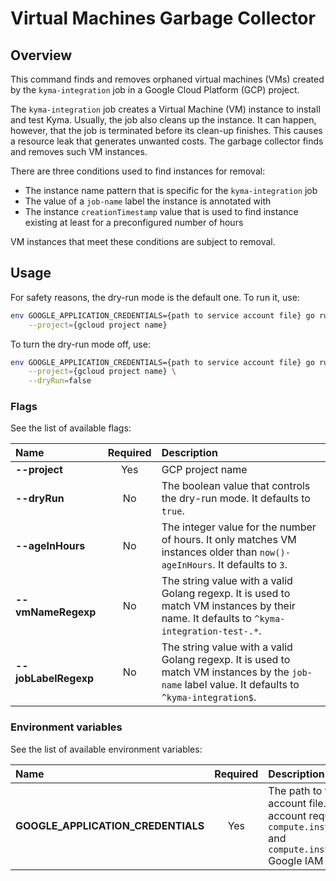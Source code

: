 # Virtual Machines Garbage Collector

## Overview

This command finds and removes orphaned virtual machines (VMs) created by the `kyma-integration` job in a Google Cloud Platform (GCP) project.

The `kyma-integration` job creates a Virtual Machine (VM) instance to install and test Kyma.
Usually, the job also cleans up the instance.
It can happen, however, that the job is terminated before its clean-up finishes.
This causes a resource leak that generates unwanted costs.
The garbage collector finds and removes such VM instances.

There are three conditions used to find instances for removal:
- The instance name pattern that is specific for the `kyma-integration` job
- The value of a `job-name` label the instance is annotated with
- The instance `creationTimestamp` value that is used to find instance existing at least for a preconfigured number of hours

VM instances that meet these conditions are subject to removal.

## Usage

For safety reasons, the dry-run mode is the default one.
To run it, use:
```bash
env GOOGLE_APPLICATION_CREDENTIALS={path to service account file} go run main.go \
    --project={gcloud project name}
```

To turn the dry-run mode off, use:
```bash
env GOOGLE_APPLICATION_CREDENTIALS={path to service account file} go run main.go \
    --project={gcloud project name} \
    --dryRun=false
```

### Flags

See the list of available flags:

| Name                      | Required | Description                                                                                          |
| :------------------------ | :------: | :--------------------------------------------------------------------------------------------------- |
| **--project**             |   Yes    | GCP project name
| **--dryRun**              |    No    | The boolean value that controls the dry-run mode. It defaults to `true`.
| **--ageInHours**          |    No    | The integer value for the number of hours. It only matches VM instances older than `now()-ageInHours`. It defaults to `3`.
| **--vmNameRegexp**        |    No    | The string value with a valid Golang regexp. It is used to match VM instances by their name. It defaults to `^kyma-integration-test-.*`.
| **--jobLabelRegexp**      |    No    | The string value with a valid Golang regexp. It is used to match VM instances by the `job-name` label value. It defaults to `^kyma-integration$`.

### Environment variables

See the list of available environment variables:

| Name                                  | Required | Description                                                                                          |
| :------------------------------------ | :------: | :--------------------------------------------------------------------------------------------------- |
| **GOOGLE_APPLICATION_CREDENTIALS**    |    Yes   | The path to the service account file. The service account requires at least `compute.instances.list` and `compute.instances.delete` Google IAM permissions. |

